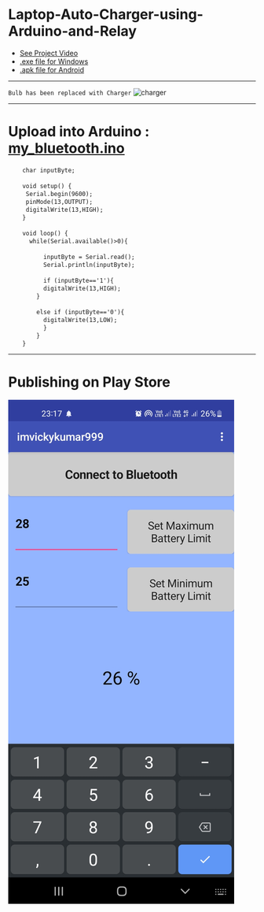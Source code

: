 # Laptop-Auto-Charger-using-Arduino-and-Relay

- [See Project Video](https://github.com/imvickykumar999/Laptop-Auto-Charger-using-Arduino-and-Relay/blob/main/final%20project/WhatsApp%20Video%202022-09-09%20at%2000.53.42.mp4)
- [.exe file for Windows](https://github.com/imvickykumar999/Laptop-Auto-Charger-using-Arduino-and-Relay/blob/main/final%20project/autosocket.exe)
- [.apk file for Android](https://github.com/imvickykumar999/Laptop-Auto-Charger-using-Arduino-and-Relay/blob/main/final%20project/battery.apk)

-----------------------

`Bulb has been replaced with Charger`
![charger](https://user-images.githubusercontent.com/50515418/174425972-de004c74-49f4-4e75-96c2-61e6e4609cef.png)

------------------------------

# Upload into Arduino : [my_bluetooth.ino](https://github.com/imvickykumar999/Laptop-Auto-Charger-using-Arduino-and-Relay/blob/main/my_Bluetooth/my_Bluetooth.ino)

        char inputByte;

        void setup() {
         Serial.begin(9600);
         pinMode(13,OUTPUT);
         digitalWrite(13,HIGH);
        }

        void loop() {
          while(Serial.available()>0){

              inputByte = Serial.read();
              Serial.println(inputByte);

              if (inputByte=='1'){
              digitalWrite(13,HIGH);
            }

            else if (inputByte=='0'){
              digitalWrite(13,LOW);
              } 
            }
        }

------------------------------------

# Publishing on Play Store

[![ss](https://github.com/imvickykumar999/Laptop-Auto-Charger-using-Arduino-and-Relay/blob/main/Screenshot_20220913-231746.jpg?raw=true)](https://www.youtube.com/watch?v=5GHT4QtotE4)
